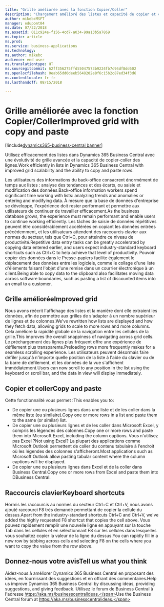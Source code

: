 ```yaml
---
title: "Grille améliorée avec la fonction Copier/Coller"
description: "Chargement amélioré des listes et capacité de copier et coller des lignes."
author: mikebcMSFT
manager: edupont04
ms.date: 07/22/2018
ms.assetid: 011c924e-f156-4cd7-a034-99a13b5a7869
ms.topic: article
ms.prod: 
ms.service: business-applications
ms.technology: 
ms.author: mikebc
audience: end user
ms.translationtype: HT
ms.sourcegitcommit: 62ff356275ffd55047573b9224fb7c94df8dd602
ms.openlocfilehash: 0eab65dd0deeb5648202e8f6c15b2c87ed34f3d6
ms.contentlocale: fr-fr
ms.lasthandoff: 08/15/2018

---
```

#  <a name="improved-grid-with-copy-and-paste"></a><span data-ttu-id="9f544-103">Grille améliorée avec la fonction Copier/Coller</span><span class="sxs-lookup"><span data-stu-id="9f544-103">Improved grid with copy and paste</span></span>

[!include[dynamics365-business-central banner](../includes/dynamics365-business-central.md)]



<span data-ttu-id="9f544-104">Utilisez efficacement des listes dans Dynamics 365 Business Central avec une évolutivité de grille avancée et la capacité de copier-coller des lignes.</span><span class="sxs-lookup"><span data-stu-id="9f544-104">Work efficiently in lists in Dynamics 365 Business Central with improved grid scalability and the ability to copy and paste rows.</span></span>

<span data-ttu-id="9f544-105">Les utilisateurs des informations du back-office consacrent énormément de temps aux listes : analyse des tendances et des écarts, ou saisie et modification des données.</span><span class="sxs-lookup"><span data-stu-id="9f544-105">Back-office information workers spend significant time working with lists: analyzing trends and anomalies or entering and modifying data.</span></span> <span data-ttu-id="9f544-106">À mesure que la base de données d'entreprise se développe, l'expérience doit rester performant et permettre aux utilisateurs de continuer de travailler efficacement.</span><span class="sxs-lookup"><span data-stu-id="9f544-106">As the business database grows, the experience must remain performant and enable users to continue working efficiently.</span></span> <span data-ttu-id="9f544-107">Les tâches de saisie de données répétitives peuvent être considérablement accélérées en copiant les données entrées précédemment, et les utilisateurs attendent des raccourcis clavier aux normes du secteur, tels que Ctrl+C, pour atteindre ce niveau de productivité.</span><span class="sxs-lookup"><span data-stu-id="9f544-107">Repetitive data entry tasks can be greatly accelerated by copying data entered earlier, and users expect industry-standard keyboard shortcuts such as Ctrl+C to help achieve that level of productivity.</span></span> <span data-ttu-id="9f544-108">Pouvoir copier des données dans le Presse-papiers facilite également le déplacement des données entre les logiciels, comme le collage d'une liste d'éléments faisant l'objet d'une remise dans un courrier électronique à un client.</span><span class="sxs-lookup"><span data-stu-id="9f544-108">Being able to copy data to the clipboard also facilitates moving data across software boundaries, such as pasting a list of discounted items into an email to a customer.</span></span>

## <a name="improved-grid"></a><span data-ttu-id="9f544-109">Grille améliorée</span><span class="sxs-lookup"><span data-stu-id="9f544-109">Improved grid</span></span>
<span data-ttu-id="9f544-110">Nous avons réécrit l'affichage des listes et la manière dont elle extraient les données, afin de permettre aux grilles de s'adapter à un nombre supérieur de lignes et de colonnes.</span><span class="sxs-lookup"><span data-stu-id="9f544-110">We've rewritten how lists are displayed and how they fetch data, allowing grids to scale to more rows and more columns.</span></span> <span data-ttu-id="9f544-111">Cela améliore la rapidité globale de la navigation entre les cellules de la grille.</span><span class="sxs-lookup"><span data-stu-id="9f544-111">This improves the overall snappiness of navigating across grid cells.</span></span> <span data-ttu-id="9f544-112">Le préchargement des lignes plus fréquent offre une expérience de défilement plus transparente.</span><span class="sxs-lookup"><span data-stu-id="9f544-112">Preloading rows more frequently makes for a seamless scrolling experience.</span></span> <span data-ttu-id="9f544-113">Les utilisateurs peuvent désormais faire défiler jusqu'à n'importe quelle position de la liste à l'aide du clavier ou de la barre de défilement, et les données de la vue s'affichent immédiatement.</span><span class="sxs-lookup"><span data-stu-id="9f544-113">Users can now scroll to any position in the list using the keyboard or scroll bar, and the data in view will display immediately.</span></span>

## <a name="copy-and-paste"></a><span data-ttu-id="9f544-114">Copier et coller</span><span class="sxs-lookup"><span data-stu-id="9f544-114">Copy and paste</span></span>
<span data-ttu-id="9f544-115">Cette fonctionnalité vous permet :</span><span class="sxs-lookup"><span data-stu-id="9f544-115">This enables you to:</span></span>

* <span data-ttu-id="9f544-116">De copier une ou plusieurs lignes dans une liste et de les coller dans la même liste (ou similaire).</span><span class="sxs-lookup"><span data-stu-id="9f544-116">Copy one or more rows in a list and paste them to the same (or similar) list.</span></span>
* <span data-ttu-id="9f544-117">De copier une ou plusieurs lignes et de les coller dans Microsoft Excel, y compris les légendes des colonnes.</span><span class="sxs-lookup"><span data-stu-id="9f544-117">Copy one or more rows and paste them into Microsoft Excel, including the column captions.</span></span>
  <span data-ttu-id="9f544-118">Vous n'utilisez pas Excel ?</span><span class="sxs-lookup"><span data-stu-id="9f544-118">Not using Excel?</span></span> <span data-ttu-id="9f544-119">La plupart des applications comme Microsoft Outlook permettent de coller du contenu tabulaire à l'endroit où les légendes des colonnes s'afficheront.</span><span class="sxs-lookup"><span data-stu-id="9f544-119">Most applications such as Microsoft Outlook allow pasting tabular content where the column captions will be displayed.</span></span>
* <span data-ttu-id="9f544-120">De copier une ou plusieurs lignes dans Excel et de la coller dans Business Central.</span><span class="sxs-lookup"><span data-stu-id="9f544-120">Copy one or more rows from Excel and paste them into DBusiness Central.</span></span>

## <a name="keyboard-shortcuts"></a><span data-ttu-id="9f544-121">Raccourcis clavier</span><span class="sxs-lookup"><span data-stu-id="9f544-121">Keyboard shortcuts</span></span>
<span data-ttu-id="9f544-122">Hormis les raccourcis au normes du secteur Ctrl+C et Ctrl+V, nous avons ajouté raccourci F8 très demandé permettant de copier la cellule du dessus.</span><span class="sxs-lookup"><span data-stu-id="9f544-122">Apart from the industry-standard shortcuts Ctrl+C and Ctrl+V, we've added the highly requested F8 shortcut that copies the cell above.</span></span> <span data-ttu-id="9f544-123">Vous pouvez rapidement remplir une nouvelle ligne en appuyant sur la touche Tab dans les cellules et en sélectionnant F8 sur les cellules dans lesquelles vous souhaitez copier la valeur de la ligne du dessus.</span><span class="sxs-lookup"><span data-stu-id="9f544-123">You can rapidly fill in a new row by tabbing across cells and selecting F8 on the cells where you want to copy the value from the row above.</span></span>

<!--
### Who uses these features
These features are available to all desktop users without additional setup in the browser or Windows 10 companion app.
## Status
### Availability
Cloud, on-premises, hybrid
### Regional availability
No regional restrictions. Available to all Dynamics 365 Business Central supported markets.
-->

## <a name="tell-us-what-you-think"></a><span data-ttu-id="9f544-124">Donnez-nous votre avis</span><span class="sxs-lookup"><span data-stu-id="9f544-124">Tell us what you think</span></span>
<span data-ttu-id="9f544-125">Aidez-nous à améliorer Dynamics 365 Business Central en proposant des idées, en fournissant des suggestions et en offrant des commentaires.</span><span class="sxs-lookup"><span data-stu-id="9f544-125">Help us improve Dynamics 365 Business Central by discussing ideas, providing suggestions, and giving feedback.</span></span> <span data-ttu-id="9f544-126">Utilisez le forum de Business Central à l'adresse https://aka.ms/businesscentralideas.</span><span class="sxs-lookup"><span data-stu-id="9f544-126">Use the Business Central forum at https://aka.ms/businesscentralideas.</span></span>

